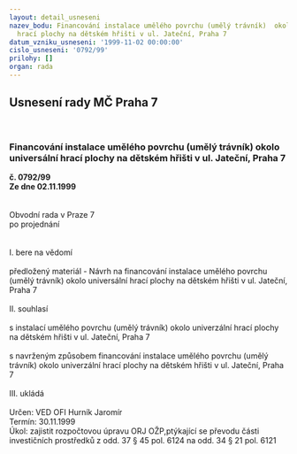 ```yaml
---
layout: detail_usneseni
nazev_bodu: Financování instalace umělého povrchu (umělý trávník)  okolo universální
  hrací plochy na dětském hřišti v ul. Jateční, Praha 7
datum_vzniku_usneseni: '1999-11-02 00:00:00'
cislo_usneseni: '0792/99'
prilohy: []
organ: rada
---
```

<div id="ucUsn_pList" class="usn">
	<span><h2>Usnesení rady MČ Praha 7 </h2>
<br></span><div class="standBody">
<span><h3>Financování instalace umělého povrchu (umělý trávník)  okolo universální hrací plochy na dětském hřišti v ul. Jateční, Praha 7</h3></span><div class="center">
		<strong>č. 0792/99</strong><br>
	</div>
<div class="center">
		<strong>Ze dne 02.11.1999</strong><br><br>
	</div>
<br>Obvodní rada v Praze 7<br>po projednání<br><br><br>I.	bere na vědomí<br><br> předložený materiál - Návrh na financování instalace umělého povrchu (umělý trávník)  okolo universální hrací plochy na dětském hřišti v ul. Jateční, Praha 7<br><br>II.	souhlasí <br><br>s instalací umělého povrchu (umělý trávník)  okolo univerzální hrací plochy na dětském hřišti v ul. Jateční, Praha 7<br><br>s navrženým způsobem financování instalace umělého povrchu (umělý trávník)  okolo univerzální hrací plochy na dětském hřišti v ul. Jateční, Praha 7<br><br>III.	ukládá <br><br> Určen:	     	VED OFI Hurník Jaromír<br>Termín: 30.11.1999<br>Úkol:	zajistit rozpočtovou úpravu ORJ OŽP,ptýkající se převodu části investičních prostředků z odd. 37 § 45 pol. 6124 na odd. 34 § 21 pol. 6121<br>
</div>
</div>